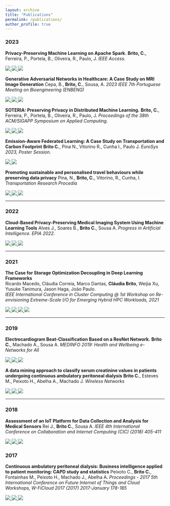 ```yaml
---
layout: archive
title: "Publications"
permalink: /publications/
author_profile: true
---
```


### 2023

**Privacy-Preserving Machine Learning on Apache Spark.**
**Brito, C.**, Ferreira, P., Portela, B., Oliveira, R., Paulo, J. 
*IEEE Access.*

<!-- PDF -->
<a href="https://claudiavmbrito.github.io/files/soteria/ext/Privacy-Preserving_Machine_Learning_on_Apache_Spark.pdf">
    <img src="https://img.shields.io/badge/-pdf-5e5b5c?style=plastic&logo=Adobe%20Acrobat%20Reader&logoColor=white" />
  </a>
<!-- Bibtex -->
<a href="https://claudiavmbrito.github.io/files/soteria/ext/bibtex.bib">
  <img src="https://img.shields.io/badge/bibtex-5e5b5c?style=plastic&logo=dblp&logoColor=white" />
</a>
<!-- Doi -->
<a href="https://ieeexplore.ieee.org/abstract/document/10314994">
  <img src="https://img.shields.io/badge/doi-10.1109%2FACCESS.2023.3332222-lightgrey?style=plastic" />
</a>


**Generative Adversarial Networks in Healthcare: A Case Study on MRI Image Generation**
Cepa, B., **Brito, C.**, Sousa, A.
*2023 IEEE 7th Portuguese Meeting on Bioengineering (ENBENG)*

<!-- PDF -->
<a href="https://claudiavmbrito.github.io/files/biomed/generative/P-OOY-NRC.pdf">
    <img src="https://img.shields.io/badge/-pdf-5e5b5c?style=plastic&logo=Adobe%20Acrobat%20Reader&logoColor=white" />
  </a>
<!-- Bibtex -->
<a href="https://claudiavmbrito.github.io/files/biomed/generative/bibtex.bib">
  <img src="https://img.shields.io/badge/bibtex-5e5b5c?style=plastic&logo=dblp&logoColor=white" />
</a>
<!-- Doi -->
<a href="https://ieeexplore.ieee.org/abstract/document/10175330">
  <img src="https://img.shields.io/badge/doi-10.1109%2FENBENG58165.2023.10175330-lightgrey?style=plastic" />
</a>


**SOTERIA: Preserving Privacy in Distributed Machine Learning.**
**Brito, C.**, Ferreira, P., Portela, B., Oliveira, R., Paulo, J. 
*Proceedings of the 38th ACM/SIGAPP Symposium on Applied Computing.*

<!-- PDF -->
<a href="https://claudiavmbrito.github.io/files/soteria/P-00Y-N65.pdf">
    <img src="https://img.shields.io/badge/-pdf-5e5b5c?style=plastic&logo=Adobe%20Acrobat%20Reader&logoColor=white" />
  </a>
<!-- Bibtex -->
<a href="https://claudiavmbrito.github.io/files/soteria/bibtex.bib">
  <img src="https://img.shields.io/badge/bibtex-5e5b5c?style=plastic&logo=dblp&logoColor=white" />
</a>
<!-- Doi -->
<a href="https://dl.acm.org/doi/abs/10.1145/3555776.3578591">
  <img src="https://img.shields.io/badge/doi-10.1145%2F3555776.3578591-lightgrey?style=plastic" />
</a>


**Emission-Aware Federated Learning: A Case Study on Transportation and Carbon Footprint**
**Brito C.**, Pina N., Vitorino R., Cunha I., Paulo J.
*EuroSys 2023, Poster Session.*

<!-- PDF -->
<a href="https://claudiavmbrito.github.io/files/eurosys/eurosys23posters-final22.pdf">
    <img src="https://img.shields.io/badge/-pdf-5e5b5c?style=plastic&logo=Adobe%20Acrobat%20Reader&logoColor=white" />
  </a>
<!-- Bibtex -->
<a href="https://claudiavmbrito.github.io/files/eurosys/bibtex.bib">
  <img src="https://img.shields.io/badge/bibtex-5e5b5c?style=plastic&logo=dblp&logoColor=white" />
</a>


**Promoting sustainable and personalised travel behaviours while preserving data privacy**
Pina, N., **Brito, C.**, Vitorino, R., Cunha, I.
*Transportation Research Procedia*

<!-- PDF -->
<a href="https://claudiavmbrito.github.io/files/internship/FLtransportation.pdf">
    <img src="https://img.shields.io/badge/-pdf-5e5b5c?style=plastic&logo=Adobe%20Acrobat%20Reader&logoColor=white" />
  </a>
<!-- Bibtex -->
<a href="https://claudiavmbrito.github.io/files/internship/bibtex.bib">
  <img src="https://img.shields.io/badge/bibtex-5e5b5c?style=plastic&logo=dblp&logoColor=white" />
</a>
<!-- Doi -->
<a href="https://www.sciencedirect.com/science/article/pii/S2352146523011171">
  <img src="https://img.shields.io/badge/doi-10.1016%2Fj.trpro.2023.11.819-lightgrey?style=plastic" />
</a>


***
### 2022
**Cloud-Based Privacy-Preserving Medical Imaging System Using Machine Learning Tools**
Alves J., Soares B., **Brito C.**, Sousa A.
*Progress in Artificial Intelligence. EPIA 2022.*

<!-- PDF -->
<a href="https://claudiavmbrito.github.io/files/biomed/mcc/EPIA_2022_PAPER.pdf">
    <img src="https://img.shields.io/badge/-pdf-5e5b5c?style=plastic&logo=Adobe%20Acrobat%20Reader&logoColor=white" />
  </a>
<!-- Bibtex -->
<a href="https://claudiavmbrito.github.io/files/biomed/mcc/bibtex.bib">
  <img src="https://img.shields.io/badge/bibtex-5e5b5c?style=plastic&logo=dblp&logoColor=white" />
</a>
<!-- Doi -->
<a href="https://link.springer.com/chapter/10.1007/978-3-031-16474-3_17">
  <img src="https://img.shields.io/badge/doi-lightgrey?style=plastic" />
</a>


***
### 2021

**The Case for Storage Optimization Decoupling in Deep Learning Frameworks**    
Ricardo Macedo, Cláudia Correia, Marco Dantas, **Cláudia Brito**, Weijia Xu, Yusuke Tanimura, Jason Haga, João Paulo.    
*IEEE International Conference in Cluster Computing @ 1st Workshop on Re-envisioning Extreme-Scale I/O for Emerging Hybrid HPC Workloads, 2021*    

<!-- PDF -->
<a href="https://claudiavmbrito.github.io/files/prisma/prisma-rexio21.pdf">
    <img src="https://img.shields.io/badge/-pdf-5e5b5c?style=plastic&logo=Adobe%20Acrobat%20Reader&logoColor=white" />
  </a>
<!-- Bibtex -->
<a href="https://claudiavmbrito.github.io/files/prisma/bibtex.bib">
  <img src="https://img.shields.io/badge/bibtex-5e5b5c?style=plastic&logo=dblp&logoColor=white" />
</a>
<!-- Github -->
<a href="https://github.com/dsrhaslab/prisma">
    <img src="https://img.shields.io/badge/dsrhaslab%2Fprisma-5e5b5c?style=plastic&logo=github&logoColor=white"/>
</a>
<!-- Doi -->
<a href="https://ieeexplore.ieee.org/abstract/document/9556106">
  <img src="https://img.shields.io/badge/doi-10.1109%2FCluster48925.2021.00096-lightgrey?style=plastic" />
</a>

***
### 2019

**Electrocardiogram Beat-Classification Based on a ResNet Network.**
**Brito C.**, Machado A., Sousa A.
*MEDINFO 2019: Health and Wellbeing e-Networks for All*

<!-- PDF -->
<a href="https://claudiavmbrito.github.io/files/biomed/ecg/SHTI-264-SHTI190182.pdf">
    <img src="https://img.shields.io/badge/-pdf-5e5b5c?style=plastic&logo=Adobe%20Acrobat%20Reader&logoColor=white" />
  </a>
<!-- Bibtex -->
<a href="https://claudiavmbrito.github.io/files/biomed/ecg/bibtex.bib">
  <img src="https://img.shields.io/badge/bibtex-5e5b5c?style=plastic&logo=dblp&logoColor=white" />
</a>
<!-- Doi -->
<a href="https://doi.org/10.3233/SHTI190182">
  <img src="https://img.shields.io/badge/doi-10.3233%2FSHTI190182-lightgrey?style=plastic" />
</a>


**A data mining approach to classify serum creatinine values in patients undergoing continuous ambulatory peritoneal dialysis**
**Brito C.**, Esteves M., Peixoto H., Abelha A., Machado J.
*Wireless Networks*

<!-- PDF -->
<a href="https://claudiavmbrito.github.io/files/biomed/mining/s11276-018-01905-4.pdf">
    <img src="https://img.shields.io/badge/-pdf-5e5b5c?style=plastic&logo=Adobe%20Acrobat%20Reader&logoColor=white" />
  </a>
<!-- Bibtex -->
<a href="https://claudiavmbrito.github.io/files/biomed/mining/bibtex.bib">
  <img src="https://img.shields.io/badge/bibtex-5e5b5c?style=plastic&logo=dblp&logoColor=white" />
</a>
<!-- Doi -->
<a href="https://link.springer.com/article/10.1007/s11276-018-01905-4">
  <img src="https://img.shields.io/badge/doi-10.1007%2Fs11276-018-01905-4-lightgrey?style=plastic" />
</a>


*** 
### 2018
**Assessment of an IoT Platform for Data Collection and Analysis for Medical Sensors**
Rei J., **Brito C.**, Sousa A.
*IEEE 4th International Conference on Collaboration and Internet Computing (CIC) (2018) 405-411*

<!-- PDF -->
<a href="https://claudiavmbrito.github.io/files/biomed/iot/P-00Q-3F2.pdf">
    <img src="https://img.shields.io/badge/-pdf-5e5b5c?style=plastic&logo=Adobe%20Acrobat%20Reader&logoColor=white" />
  </a>
<!-- Bibtex -->
<a href="https://claudiavmbrito.github.io/files/biomed/iot/bibtex.bib">
  <img src="https://img.shields.io/badge/bibtex-5e5b5c?style=plastic&logo=dblp&logoColor=white" />
</a>
<!-- Doi -->
<a href="https://ieeexplore.ieee.org/document/8537859">
  <img src="https://img.shields.io/badge/doi-10.1109%2FCIC.2018.00061-lightgrey?style=plastic" />
</a>



### 2017
**Continuous ambulatory peritoneal dialysis: Business intelligence applied to patient monitoring: CAPD study and statistics**
Peixoto C., **Brito C.**, Fontainhas M., Peixoto H., Machado J., Abelha A.
*Proceedings - 2017 5th International Conference on Future Internet of Things and Cloud Workshops, W-FiCloud 2017 (2017) 2017-January 178-185*

<!-- PDF -->
<a href="https://claudiavmbrito.github.io/files/biomed/capd/08113790.pdf">
    <img src="https://img.shields.io/badge/-pdf-5e5b5c?style=plastic&logo=Adobe%20Acrobat%20Reader&logoColor=white" />
  </a>
<!-- Bibtex -->
<a href="https://claudiavmbrito.github.io/files/biomed/capd/bibtex.bib">
  <img src="https://img.shields.io/badge/bibtex-5e5b5c?style=plastic&logo=dblp&logoColor=white" />
</a>
<!-- Doi -->
<a href="https://ieeexplore.ieee.org/document/8113790">
  <img src="https://img.shields.io/badge/doi-lightgrey?style=plastic" />
</a>